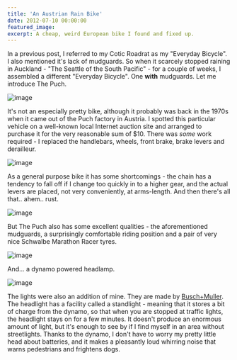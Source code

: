 ```yaml
---
title: 'An Austrian Rain Bike'
date: 2012-07-10 00:00:00
featured_image: 
excerpt: A cheap, weird European bike I found and fixed up.
---
```

In a previous post, I referred to my Cotic Roadrat as my "Everyday Bicycle". I also mentioned it's lack of mudguards. So when it scarcely stopped raining in Auckland - "The Seattle of the South Pacific" - for a couple of weeks, I assembled a different "Everyday Bicycle". One **with** mudguards. Let me introduce The Puch.

![image](https://farm9.staticflickr.com/8421/7499823576_864a51ff0d.jpg)

It's not an especially pretty bike, although it probably was back in the 1970s when it came out of the Puch factory in Austria. I spotted this particular vehicle on a well-known local Internet auction site and arranged to purchase it for the very reasonable sum of $10. There was *some* work required - I replaced the handlebars, wheels, front brake, brake levers and derailleur.

![image](https://farm9.staticflickr.com/8425/7499826534_fb486b2fc0.jpg)

As a general purpose bike it has some shortcomings - the chain has a tendency to fall off if I change too quickly in to a higher gear, and the actual levers are placed, not very conveniently, at arms-length. And then there's all that.. ahem.. rust.

![image](https://farm9.staticflickr.com/8007/7499816506_9cc674a87d.jpg)

But The Puch also has some excellent qualities - the aforementioned mudguards, a surprisingly comfortable riding position and a pair of very nice Schwalbe Marathon Racer tyres.

![image](https://farm8.staticflickr.com/7106/7499814514_076a7c5cd2.jpg)

And... a dynamo powered headlamp.

![image](http://farm9.staticflickr.com/8007/7499809832_14f03afa3d.jpg)

The lights were also an addition of mine. They are made by [Busch+Muller](https://www.bumm.de/). The headlight has a facility called a standlight - meaning that it stores a bit of charge from the dynamo, so that when you are stopped at traffic lights, the headlight stays on for a few minutes. It doesn't produce an enormous amount of light, but it's enough to see by if I find myself in an area without streetlights. Thanks to the dynamo, I don't have to worry my pretty little head about batteries, and it makes a pleasantly loud whirring noise that warns pedestrians and frightens dogs.